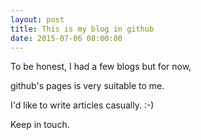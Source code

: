 ```yaml
---
layout: post
title: This is my blog in github
date: 2015-07-06 08:00:00
---
```


To be honest, I had a few blogs but for now,

github's pages is very suitable to me. 

I'd like to write articles casually. :-)

Keep in touch.
